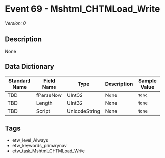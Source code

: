 # Event 69 - Mshtml_CHTMLoad_Write
###### Version: 0

## Description
None

## Data Dictionary
|Standard Name|Field Name|Type|Description|Sample Value|
|---|---|---|---|---|
|TBD|fParseNow|UInt32|None|`None`|
|TBD|Length|UInt32|None|`None`|
|TBD|Script|UnicodeString|None|`None`|

## Tags
* etw_level_Always
* etw_keywords_primarynav
* etw_task_Mshtml_CHTMLoad_Write